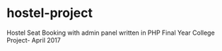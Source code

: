 # hostel-project
Hostel Seat Booking with admin panel written in PHP
Final Year College Project- April 2017
